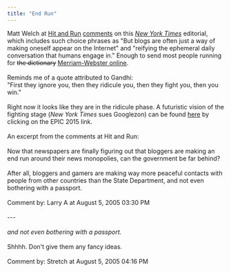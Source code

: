 ```yaml
---
title: "End Run"
---
```

Matt Welch at <a href="http://www.reason.com/hitandrun">Hit and Run</a> <a href="http://www.reason.com/hitandrun/2005/08/the_nyts_uncons.shtml#010458">comments</a> on this <a href="http://www.nytimes.com/2005/08/05/opinion/05fri4.html?"><em>New York Times</em></a> editorial, which includes such choice phrases as "But blogs are often just a way of making oneself appear on the Internet" and "reifying the ephemeral daily conversation that humans engage in." Enough to send most people running for <s>the dictionary</s> <a href="http://www.m-w.com/">Merriam-Webster online</a>.<br /><br />Reminds me of a quote attributed to Gandhi:<br />"First they ignore you, then they ridicule you, then they fight you, then you win."<br /><br />Right now it looks like they are in the ridicule phase. A futuristic vision of the fighting stage (<em>New York Times</em> sues Googlezon) can be found <a href="http://www.jazzpodcasts.net/de/index.php/archive/off-topic-epic-2015/">here</a> by clicking on the EPIC 2015 link.<br /><br />An excerpt from the comments at Hit and Run:<br /><br />Now that newspapers are finally figuring out that bloggers are making an end run around their news monopolies, can the government be far behind?<br /><br />After all, bloggers and gamers are making way more peaceful contacts with people from other countries than the State Department, and not even bothering with a passport.<br /><br />Comment by: Larry A at August 5, 2005 03:30 PM<br /><br />---<br /><br /><em>and not even bothering with a passport.</em><br /><br />Shhhh. Don't give them any fancy ideas.<br /><br />Comment by: Stretch at August 5, 2005 04:16 PM
